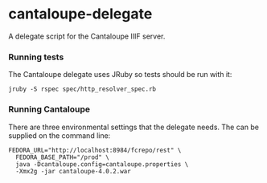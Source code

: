 # cantaloupe-delegate

A delegate script for the Cantaloupe IIIF server.

### Running tests

The Cantaloupe delegate uses JRuby so tests should be run with it:

    jruby -S rspec spec/http_resolver_spec.rb

### Running Cantaloupe

There are three environmental settings that the delegate needs. The
can be supplied on the command line:

    FEDORA_URL="http://localhost:8984/fcrepo/rest" \
      FEDORA_BASE_PATH="/prod" \
      java -Dcantaloupe.config=cantaloupe.properties \
      -Xmx2g -jar cantaloupe-4.0.2.war
